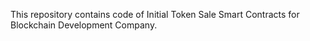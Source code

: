 This repository contains code of Initial Token Sale Smart Contracts for Blockchain Development Company. 
